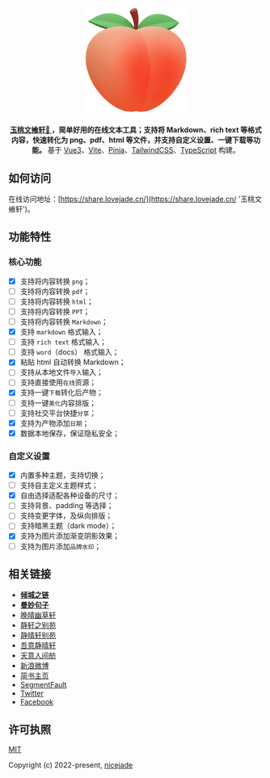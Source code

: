 <h1 align="center"><a href="https://share.lovejade.cn/?utm_source=github.com&pid=share"><img src="https://raw.githubusercontent.com/nicejade/markdown2png/master/src/assets/images/logo.png" width="200" alt="玉桃文飨轩"></a></h1>

<div align="center"><strong><a target="_blank" href="https://share.lovejade.cn/?utm_source=github.com&pid=share">玉桃文飨轩🍑 </a>，简单好用的在线文本工具；支持将 Markdown、rich text 等格式内容，快速转化为 png、pdf、html 等文件，并支持自定义设置、一键下载等功能。
</strong>基于 <a target="_blank" href="https://nicelinks.site/post/5b1a221c0526c920d6dfaada">Vue3</a>、<a href="https://nicelinks.site/post/6010e1b10c71de1fb957b64e">Vite</a>、<a target="_blank" href="https://nicelinks.site/post/631813c3c0922e0e572bde81">Pinia</a>、<a target="_blank" href="https://nicelinks.site/post/5fd20cb4c06d6302c1907ec7">TailwindCSS</a>、<a target="_blank" href="https://nicelinks.site/post/6278fdeaac00ce3f9b11a8ef">TypeScript</a> 构建。
</div>

## 如何访问

在线访问地址：[https://share.lovejade.cn/](https://share.lovejade.cn/ '玉桃文飨轩')。

## 功能特性

### 核心功能

- [x] 支持将内容转换 `png`；
- [ ] 支持将内容转换 `pdf`；
- [ ] 支持将内容转换 `html`；
- [ ] 支持将内容转换 `PPT`；
- [ ] 支持将内容转换 `Markdown`；
- [x] 支持 `markdown` 格式输入；
- [ ] 支持 `rich text` 格式输入；
- [ ] 支持 `word`（docs） 格式输入；
- [x] 粘贴 html 自动转换 Markdown；
- [ ] 支持从本地文件`导入`输入；
- [ ] 支持直接使用`在线`资源；
- [x] 支持一键`下载`转化后产物；
- [ ] 支持一键`美化`内容排版；
- [ ] 支持社交平台快捷`分享`；
- [x] 支持为产物添加`日期`；
- [x] 数据本地保存，保证隐私安全；

### 自定义设置

- [x] 内置多种主题，支持切换；
- [ ] 支持自主定义主题样式；
- [x] 自由选择适配各种设备的尺寸；
- [ ] 支持背景、padding 等选择；
- [ ] 支持变更字体，及纵向排版；
- [ ] 支持暗黑主题（dark mode）；
- [x] 支持为图片添加渐变阴影效果；
- [ ] 支持为图片添加`品牌水印`；

## 相关链接

- [**倾城之链**](https://nicelinks.site?utm_source=github.com&pid=share)
- [**曼妙句子**](https://read.lovejade.cn?utm_source=github.com&pid=share)
- [晚晴幽草轩](https://jeffjade.com/nicelinks?utm_source=github.com&pid=share)
- [静轩之别苑](https://quickapp.lovejade.cn/?utm_source=github.com&pid=share)
- [静晴轩别苑](https://nice.lovejade.cn/?utm_source=github.com&pid=share)
- [吾意静晴轩](https://docz.lovejade.cn/?utm_source=github.com&pid=share)
- [天意人间舫](https://blog.lovejade.cn/?utm_source=github.com&pid=share)
- [新浪微博](https://weibo.com/jeffjade?utm_source=github.com&pid=share)
- [简书主页](https://www.jianshu.com/u/9aae3d8f4c3d)
- [SegmentFault](https://segmentfault.com/u/jeffjade)
- [Twitter](https://twitter.com/nicejadeyang)
- [Facebook](https://www.facebook.com/nice.jade.yang)

## 许可执照

[MIT](http://opensource.org/licenses/MIT)

Copyright (c) 2022-present, [nicejade](https://nicelinks.site/member/admin)
